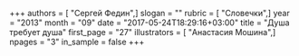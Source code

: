 +++
authors = [ "Сергей Федин",]
slogan = ""
rubric = [ "Словечки",]
year = "2013"
month = "09"
date = "2017-05-24T18:29:16+03:00"
title = "Душа требует душа"
first_page = "27"
illustrators = [ "Анастасия Мошина",]
npages = "3"
in_sample = false
+++
